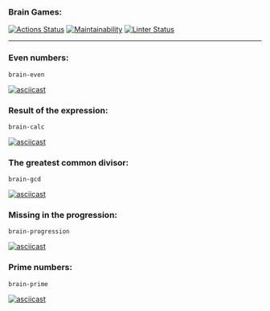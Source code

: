 ### Brain Games:
[![Actions Status](https://github.com/VimLoko/frontend-project-lvl1/workflows/hexlet-check/badge.svg)](https://github.com/VimLoko/frontend-project-lvl1/actions)
[![Maintainability](https://api.codeclimate.com/v1/badges/5286dfd59d24f6589cf9/maintainability)](https://codeclimate.com/github/VimLoko/frontend-project-lvl1/maintainability)
[![Linter Status](https://github.com/VimLoko/frontend-project-lvl1/workflows/eslint/badge.svg)](https://github.com/VimLoko/frontend-project-lvl1/actions)
***
### Even numbers:
`brain-even`

[![asciicast](https://asciinema.org/a/hMhC3oMT8gBhrveWq7B99URp7.svg)](https://asciinema.org/a/hMhC3oMT8gBhrveWq7B99URp7)
### Result of the expression:
`brain-calc`

[![asciicast](https://asciinema.org/a/uA7xviJTkfhNlOM9cDIJWolYx.svg)](https://asciinema.org/a/uA7xviJTkfhNlOM9cDIJWolYx)
### The greatest common divisor:
`brain-gcd`

[![asciicast](https://asciinema.org/a/9RsJ5uzG5impej5aJf9K8j4Dl.svg)](https://asciinema.org/a/9RsJ5uzG5impej5aJf9K8j4Dl)
### Missing in the progression:
`brain-progression`

[![asciicast](https://asciinema.org/a/Lxf1j1qVuNFjKfOCmsuve36BE.svg)](https://asciinema.org/a/Lxf1j1qVuNFjKfOCmsuve36BE)
### Prime numbers:
`brain-prime`

[![asciicast](https://asciinema.org/a/nguFPcHYuwh1WpcrYTJrD2fc4.svg)](https://asciinema.org/a/nguFPcHYuwh1WpcrYTJrD2fc4)